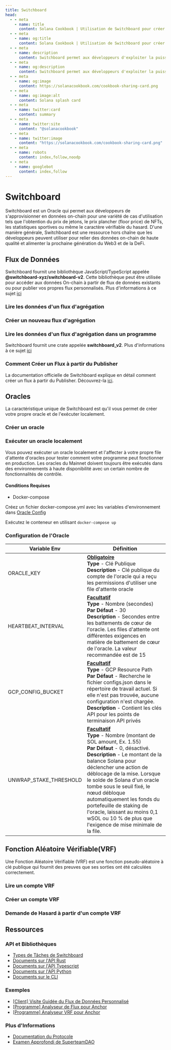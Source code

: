 ```yaml
---
title: Switchboard
head:
  - - meta
    - name: title
      content: Solana Cookbook | Utilisation de Switchboard pour créer des flux de données Onchain
  - - meta
    - name: og:title
      content: Solana Cookbook | Utilisation de Switchboard pour créer des flux de données Onchain
  - - meta
    - name: description
      content: Switchboard permet aux développeurs d'exploiter la puissance de Solana en créant des flux de données performants à partir de n'importe quelle API.
  - - meta
    - name: og:description
      content: Switchboard permet aux développeurs d'exploiter la puissance de Solana en créant des flux de données performants à partir de n'importe quelle API.
  - - meta
    - name: og:image
      content: https://solanacookbook.com/cookbook-sharing-card.png
  - - meta
    - name: og:image:alt
      content: Solana splash card
  - - meta
    - name: twitter:card
      content: summary
  - - meta
    - name: twitter:site
      content: "@solanacookbook"
  - - meta
    - name: twitter:image
      content: "https://solanacookbook.com/cookbook-sharing-card.png"
  - - meta
    - name: robots
      content: index,follow,noodp
  - - meta
    - name: googlebot
      content: index,follow
---
```


# Switchboard

Switchboard est un Oracle qui permet aux développeurs de s'approvisionner en données on-chain pour une variété de cas d'utilisation tels que l'obtention du prix de jetons, le prix plancher (floor price) de NFTs, les statistiques sportives ou même le caractère vérifiable du hasard. D'une manière générale, Switchboard est une ressource hors chaîne que les développeurs peuvent utiliser pour relier des données on-chain de haute qualité et alimenter la prochaine génération du Web3 et de la DeFi.

## Flux de Données

Switchboard fournit une bibliothèque JavaScript/TypeScript appelée **@switchboard-xyz/switchboard-v2**. Cette bibliothèque peut être utilisée pour accéder aux données On-chain à partir de flux de données existants ou pour publier vos propres flux personnalisés. Plus d'informations à ce sujet [ici](https://www.npmjs.com/package/@switchboard-xyz/switchboard-v2
)

### Lire les données d'un flux d'agrégation

<SolanaCodeGroup>
  <SolanaCodeGroupItem title="TS" active>

  <template v-slot:default>

@[code](@/code/switchboard/client/read.client.en.ts)

  </template>

  <template v-slot:preview>

@[code](@/code/switchboard/client/read.client.preview.en.ts)

  </template>

  </SolanaCodeGroupItem>

</SolanaCodeGroup>

### Créer un nouveau flux d'agrégation

<SolanaCodeGroup>
  <SolanaCodeGroupItem title="TS" active>

  <template v-slot:default>

@[code](@/code/switchboard/client/create.client.en.ts)

  </template>

  <template v-slot:preview>

@[code](@/code/switchboard/client/create.client.preview.en.ts)

  </template>

  </SolanaCodeGroupItem>

</SolanaCodeGroup>





### Lire les données d'un flux d'agrégation dans un programme
Switchboard fournit une crate appelée **switchboard_v2**. Plus d'informations à ce sujet [ici](https://docs.rs/switchboard-v2/0.1.10/switchboard_v2/)


<SolanaCodeGroup>
  <SolanaCodeGroupItem title="Rust" active>

  <template v-slot:default>

@[code](@/code/switchboard/on-chain/read.on-chain.en.rs)

  </template>

  <template v-slot:preview>

@[code](@/code/switchboard/on-chain/read.on-chain.preview.en.rs)

  </template>

  </SolanaCodeGroupItem>

</SolanaCodeGroup>

### Comment Créer un Flux à partir du Publisher
La documentation officielle de Switchboard explique en détail comment créer un flux à partir du Publisher. Découvrez-la [ici](https://docs.switchboard.xyz/feed/publisher).

## Oracles
La caractéristique unique de Switchboard est qu'il vous permet de créer votre propre oracle et de l'exécuter localement.

### Créer un oracle
<SolanaCodeGroup>
  <SolanaCodeGroupItem title="TS" active>

  <template v-slot:default>

@[code](@/code/switchboard/client/create.oracle.client.en.ts)

  </template>

  <template v-slot:preview>

@[code](@/code/switchboard/client/create.oracle.client.preview.en.ts)

  </template>

  </SolanaCodeGroupItem>

</SolanaCodeGroup>

### Exécuter un oracle localement
Vous pouvez exécuter un oracle localement et l'affecter à votre propre file d'attente d'oracles pour tester comment votre programme peut fonctionner en production. Les oracles du Mainnet doivent toujours être exécutés dans des environnements à haute disponibilité avec un certain nombre de fonctionnalités de contrôle.

#### Conditions Requises
 - Docker-compose

Créez un fichier docker-compose.yml avec les variables d'environnement dans [Oracle Config](/integrations/switchboard.html#configuration-de-l-oracle)



<SolanaCodeGroup>
  <SolanaCodeGroupItem title="TS" active>

  <template v-slot:default>

@[code](@/code/switchboard/local/docker-compose.oracle.local.en.yml)

  </template>

  <template v-slot:preview>

@[code](@/code/switchboard/local/docker-compose.oracle.local.en.yml)

  </template>

  </SolanaCodeGroupItem>

</SolanaCodeGroup>

Exécutez le conteneur en utilisant `docker-compose up`

### Configuration de l'Oracle
<table>
  <thead>
    <tr>
      <th>Variable Env</th>
      <th>Définition</th>
    </tr>
  </thead>
  <tbody>
    <tr>
      <td>ORACLE_KEY</td>
      <td>
        <b>
          <u>Obligatoire</u>
        </b>
        <br />
        <b>Type</b> - Clé Publique
        <br />
        <b>Description</b> - Clé publique du compte de l'oracle qui a reçu les permissions d'utiliser une file d'attente oracle <br />
      </td>
    </tr>
    <tr>
      <td>HEARTBEAT_INTERVAL</td>
      <td>
        <b>
          <u>Facultatif</u>
        </b>
        <br />
        <b>Type</b> - Nombre (secondes)
        <br />
        <b>Par Défaut</b> - 30
        <br />
        <b>Description</b> - Secondes entre les battements de cœur de l'oracle. Les files d'attente ont différentes exigences en matière de battement de cœur de l'oracle. La valeur recommandée est de 15
      </td>
    </tr>
    <tr>
      <td>GCP_CONFIG_BUCKET</td>
      <td>
        <b>
          <u>Facultatif</u>
        </b>
        <br />
        <b>Type</b> - GCP Resource Path
        <br />
        <b>Par Défaut</b> - Recherche le fichier configs.json dans le répertoire de travail actuel. Si elle n'est pas trouvée, aucune configuration n'est chargée.
        <br />
        <b>Description</b> - Contient les clés API pour les points de terminaison API privés
      </td>
    </tr>
    <tr>
      <td>UNWRAP_STAKE_THRESHOLD</td>
      <td>
        <b>
          <u>Facultatif</u>
        </b>
        <br />
        <b>Type</b> - Nombre (montant de SOL amount, Ex. 1.55)
        <br />
        <b>Par Défaut</b> - 0, désactivé.
        <br />
        <b>Description</b> - Le montant de la balance Solana pour déclencher une action de déblocage de la mise. Lorsque le solde de Solana d'un oracle tombe sous le seuil fixé, le nœud débloque automatiquement les fonds du portefeuille de staking de l'oracle, laissant au moins 0,1 wSOL ou 10 % de plus que l'exigence de mise minimale de la file. 
      </td>
    </tr>
  </tbody>
</table>

## Fonction Aléatoire Vérifiable(VRF)
Une Fonction Aléatoire Vérifiable (VRF) est une fonction pseudo-aléatoire à clé publique qui fournit des preuves que ses sorties ont été calculées correctement.
### Lire un compte VRF

<SolanaCodeGroup>
  <SolanaCodeGroupItem title="TS" active>

  <template v-slot:default>

@[code](@/code/switchboard/client/read.vrf.client.en.ts)

  </template>

  <template v-slot:preview>

@[code](@/code/switchboard/client/read.vrf.client.preview.en.ts)

  </template>

  </SolanaCodeGroupItem>
  <SolanaCodeGroupItem title="Rust" active>

  <template v-slot:default>

@[code](@/code/switchboard/on-chain/read.vrf.on-chain.en.rs)

  </template>

  <template v-slot:preview>

@[code](@/code/switchboard/on-chain/read.vrf.on-chain.preview.en.rs)

  </template>

  </SolanaCodeGroupItem>

</SolanaCodeGroup>

### Créer un compte VRF

<SolanaCodeGroup>
  <SolanaCodeGroupItem title="TS" active>

  <template v-slot:default>

@[code](@/code/switchboard/client/create.vrf.client.en.ts)

  </template>

  <template v-slot:preview>

@[code](@/code/switchboard/client/create.vrf.client.preview.en.ts)

  </template>

  </SolanaCodeGroupItem>
  

</SolanaCodeGroup>

### Demande de Hasard à partir d'un compte VRF

<SolanaCodeGroup>
  <SolanaCodeGroupItem title="TS" active>

  <template v-slot:default>

@[code](@/code/switchboard/client/request.vrf.client.en.ts)

  </template>

  <template v-slot:preview>

@[code](@/code/switchboard/client/request.vrf.client.preview.en.ts)

  </template>

  </SolanaCodeGroupItem>
   <SolanaCodeGroupItem title="Rust" active>

  <template v-slot:default>

@[code](@/code/switchboard/on-chain/request.vrf.on-chain.en.rs)

  </template>

  <template v-slot:preview>

@[code](@/code/switchboard/on-chain/request.vrf.on-chain.preview.en.rs)

  </template>

  </SolanaCodeGroupItem>

</SolanaCodeGroup>


## Ressources
### API et Bibliothèques
 - [Types de Tâches de Switchboard](https://docs.switchboard.xyz/api/tasks)
 - [Documents sur l'API Rust](https://docs.rs/switchboard-v2/latest/switchboard_v2/)
 - [Documents sur l'API Typescript](https://docs.switchboard.xyz/api/ts)
 - [Documents sur l'API Python](https://docs.switchboard.xyz/api/py)
 - [Documents sur le CLI](https://docs.switchboard.xyz/api/cli)
### Exemples
 - [[Client] Visite Guidée du Flux de Données Personnalisé](https://github.com/switchboard-xyz/switchboard-v2/tree/main/packages/feed-walkthrough)
 - [[Programme] Analyseur de Flux pour Anchor](https://github.com/switchboard-xyz/switchboard-v2/tree/main/programs/anchor-feed-parser)
 - [[Programme] Analyseur VRF pour Anchor](https://github.com/switchboard-xyz/switchboard-v2/tree/main/programs/anchor-vrf-parser)
### Plus d'Informations
 - [Documentation du Protocole](https://docs.switchboard.xyz/introduction)
 - [Examen Approfondi de SuperteamDAO](https://crawling-cent-d6b.notion.site/The-Switchboard-Deep-Dive-717df6ba0b92465e8118351466257a0f)

